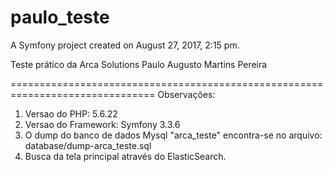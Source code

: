 paulo_teste
===========

A Symfony project created on August 27, 2017, 2:15 pm.

Teste prático da Arca Solutions
Paulo Augusto Martins Pereira


===============================================================================
Observações:
1. Versao do PHP: 5.6.22
2. Versao do Framework: Symfony 3.3.6
3. O dump do banco de dados Mysql "arca_teste" encontra-se no arquivo: database/dump-arca_teste.sql
4. Busca da tela principal através do ElasticSearch.


